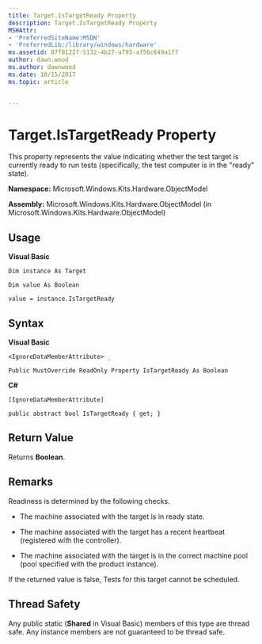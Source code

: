 ```yaml
---
title: Target.IsTargetReady Property
description: Target.IsTargetReady Property
MSHAttr:
- 'PreferredSiteName:MSDN'
- 'PreferredLib:/library/windows/hardware'
ms.assetid: 87f81227-5132-4b27-a793-af56c649a1f7
author: dawn.wood
ms.author: dawnwood
ms.date: 10/15/2017
ms.topic: article


---
```


# Target.IsTargetReady Property


This property represents the value indicating whether the test target is currently ready to run tests (specifically, the test computer is in the "ready" state).

**Namespace:** Microsoft.Windows.Kits.Hardware.ObjectModel

**Assembly:** Microsoft.Windows.Kits.Hardware.ObjectModel (in Microsoft.Windows.Kits.Hardware.ObjectModel)

## <span id="Usage"></span><span id="usage"></span><span id="USAGE"></span>Usage


**Visual Basic**

`Dim instance As Target`

`Dim value As Boolean`

`value = instance.IsTargetReady`

## <span id="Syntax"></span><span id="syntax"></span><span id="SYNTAX"></span>Syntax


**Visual Basic**

`<IgnoreDataMemberAttribute> _`

`Public MustOverride ReadOnly Property IsTargetReady As Boolean`

**C#**

`[IgnoreDataMemberAttribute]`

`public abstract bool IsTargetReady { get; }`

## <span id="Return_Value"></span><span id="return_value"></span><span id="RETURN_VALUE"></span>Return Value


Returns **Boolean**.

## <span id="Remarks"></span><span id="remarks"></span><span id="REMARKS"></span>Remarks


Readiness is determined by the following checks.

-   The machine associated with the target is in ready state.

-   The machine associated with the target has a recent heartbeat (registered with the controller).

-   The machine associated with the target is in the correct machine pool (pool specified with the product instance).

If the returned value is false, Tests for this target cannot be scheduled.

## <span id="Thread_Safety"></span><span id="thread_safety"></span><span id="THREAD_SAFETY"></span>Thread Safety


Any public static (**Shared** in Visual Basic) members of this type are thread safe. Any instance members are not guaranteed to be thread safe.

 

 







